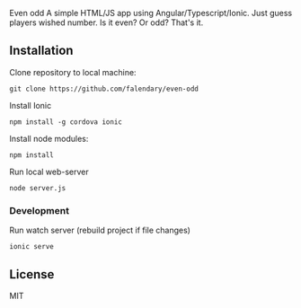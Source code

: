 Even odd
A simple HTML/JS app using Angular/Typescript/Ionic. Just guess players wished number.
Is it even? Or odd? That's it.

## Installation
Clone repository to local machine:

`git clone https://github.com/falendary/even-odd`

Install Ionic

`npm install -g cordova ionic`

Install node modules:

`npm install`

Run local web-server

`node server.js`

### Development

Run watch server (rebuild project if file changes)

`ionic serve`

License
----

MIT
